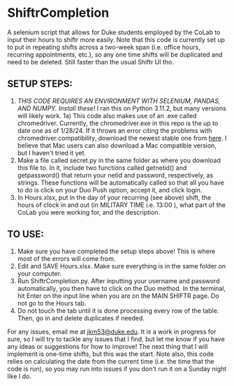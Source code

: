 # ShiftrCompletion
A selenium script that allows for Duke students employed by the CoLab to input their hours to shiftr more easily. Note that this code is currently set up to put in repeating shifts across a two-week span (i.e. office hours, recurring appointments, etc.), so any one time shifts will be duplicated and need to be deleted. Still faster than the usual Shiftr UI tho.

## SETUP STEPS:
1. *THIS CODE REQUIRES AN ENVIRONMENT WITH SELENIUM, PANDAS, AND NUMPY. Install these!* I ran this on Python 3.11.2, but many versions will likely work.
  1a) This code also makes use of an .exe called chromedriver. Currently, the chromedriver.exe in this repo is the up to date one as of 1/28/24. If it throws an error citing the problems with chromedriver compatibility, download the newest stable one from [here](https://chromedriver.chromium.org/downloads). I believe that Mac users can also download a Mac compatible version, but I haven't tried it yet.
2. Make a file called secret.py in the same folder as where you download this file to. In it, include two functions called getnetid() and getpassword() that return your netid and password, respectively, as strings. These functions will be automatically called so that all you have to do is click on your Duo Push option, accept it, and click login.
3. In Hours.xlsx, put in the day of your recurring (see above) shift, the hours of clock in and out (in MILITARY TIME i.e. 13:00 ), what part of the CoLab you were working for, and the description.

## TO USE:
1. Make sure you have completed the setup steps above! This is where most of the errors will come from.
2. Edit and SAVE Hours.xlsx. Make sure everything is in the same folder on your computer.
3. Run ShiftrCompletion.py. After inputting your username and password automatically, you then have to click on the Duo method. In the terminal, hit Enter on the input line when you are on the MAIN SHIFTR page. Do not go to the Hours tab.
4. Do not touch the tab until it is done processing every row of the table. Then, go in and delete duplicates if needed.

For any issues, email me at jkm53@duke.edu. It is a work in progress for sure, so I will try to tackle any issues that I find, but let me know if you have any ideas or suggestions for how to improve! The next thing that I will implement is one-time shifts, but this was the start. Note also, this code relies on calculating the date from the current time (i.e. the time that the code is run), so you may run into issues if you don't run it on a Sunday night like I do.
